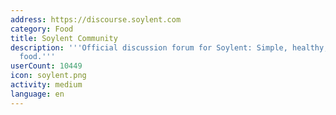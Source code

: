 ```yaml
---
address: https://discourse.soylent.com
category: Food
title: Soylent Community
description: '''Official discussion forum for Soylent: Simple, healthy, affordable
  food.'''
userCount: 10449
icon: soylent.png
activity: medium
language: en
---
```

